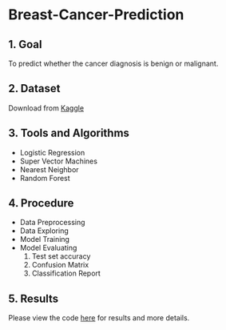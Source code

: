 # Breast-Cancer-Prediction
## 1. Goal
To predict whether the cancer diagnosis is benign or malignant.
## 2. Dataset
Download from [Kaggle](https://www.kaggle.com/nsaravana/breast-cancer)

## 3. Tools and Algorithms
- Logistic Regression
- Super Vector Machines
- Nearest Neighbor
- Random Forest

## 4. Procedure
- Data Preprocessing
- Data Exploring
- Model Training
- Model Evaluating
  1. Test set accuracy
  2. Confusion Matrix
  3. Classification Report

## 5. Results
Please view the code [here](https://github.com/eatingyeh/Breast-Cancer-Prediction/blob/main/Breast%20Cancer%20Prediction.ipynb) for results and more details.
